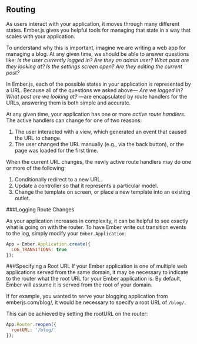 ## Routing

As users interact with your application, it moves through many
different states. Ember.js gives you helpful tools for managing
that state in a way that scales with your application.

To understand why this is important, imagine we are writing a web app
for managing a blog. At any given time, we should be able to answer
questions like: _Is the user currently logged in? Are they an admin
user? What post are they looking at? Is the settings screen open?  Are
they editing the current post?_

In Ember.js, each of the possible states in your application is
represented by a URL. Because all of the questions we asked above—
_Are we logged in?  What post are we looking at?_ —are encapsulated by
route handlers for the URLs, answering them is both simple and accurate.

At any given time, your application has one or more _active route
handlers_. The active handlers can change for one of two reasons:

1. The user interacted with a view, which generated an event that caused
   the URL to change.
2. The user changed the URL manually (e.g., via the back button), or the
   page was loaded for the first time.

When the current URL changes, the newly active route handlers may do one
or more of the following:

1. Conditionally redirect to a new URL.
2. Update a controller so that it represents a particular model.
3. Change the template on screen, or place a new template into an
   existing outlet.

###Logging Route Changes

As your application increases in complexity, it can be helpful to see exactly what is going on with the router. To have Ember write out transition events to the log, simply modify your `Ember.Application`:

```javascript
App = Ember.Application.create({
  LOG_TRANSITIONS: true
});
```

###Specifying a Root URL
If your Ember application is one of multiple web applications served from the same domain, it may be necessary to indicate to the router what the root URL for your Ember application is. By default, Ember will assume it is served from the root of your domain.

If for example, you wanted to serve your blogging application from emberjs.com/blog/, it would be necessary to specify a root URL of `/blog/`.

This can be achieved by setting the rootURL on the router:

```js
App.Router.reopen({
  rootURL: '/blog/'
});
```
